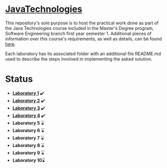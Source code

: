 

# [JavaTechnologies](https://profs.info.uaic.ro/~acf/tj/Fisa%20disciplinei%20-%20Tehnologii%20Java%20%28en%29.pdf)

This repository's sole purpose is to host the practical work done as part of the Java Technologies course included in the Master's Degree program, Software Engineering branch first year semester 1. Additional pieces of information over this course's requirements, as well as details, can be found [here](https://profs.info.uaic.ro/~acf/tj/).

Each laboratory has its associated folder with an additional file README.md used to describe the steps involved in implementing the asked solution.

# Status

 - **[Laboratory 1](https://profs.info.uaic.ro/~acf/tj/labs/lab_01.html)** ✔️
 - **[Laboratory 2](https://profs.info.uaic.ro/~acf/tj/labs/lab_02.html)** ✔️
 - **[Laboratory 3](https://github.com/IonitaCatalin/JavaTechnologies/tree/main/Labs3)** ✔️
 - **[Laboratory 4](https://github.com/IonitaCatalin/JavaTechnologies/tree/main/Labs4)** ✔️ 
 - **Laboratory 5** ⌛
 - **Laboratory 6** ⌛
 - **Laboratory 7** ⌛
 - **Laboratory 8** ⌛
 - **Laboratory 9** ⌛
 - **Laboratory 10**⌛
